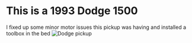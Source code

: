 # This is a 1993 Dodge 1500

I fixed up some minor motor issues this pickup was having and installed a toolbox in the bed
![Dodge pickup](IMG_0457.jpg)